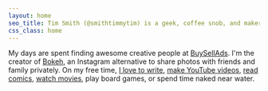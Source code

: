 ```yaml
---
layout: home
seo_title: Tim Smith (@smithtimmytim) is a geek, coffee snob, and maker of stuff
css_class: home
---
```


My days are spent finding awesome creative people at [BuySellAds](https://www.buysellads.com/). I'm the creator of [Bokeh](https://bokeh.pics/), an Instagram alternative to share photos with friends and family privately. On my free time, [I love to write](https://timmmmy.blog/), [make YouTube videos](https://www.youtube.com/smithtimmytim), [read comics](https://leagueofcomicgeeks.com/profile/smithtimmytim), [watch movies](https://letterboxd.com/ttimsmith/), play board games, or spend time naked near water.
